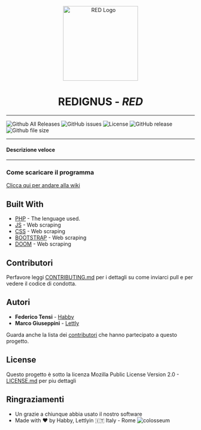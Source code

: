 

<p align="center">
  <img src="/logo.jpg" alt="RED Logo" width="200" />

</p>
 <h1 align="center"><b>REDIGNUS - <i>RED</i></b> </h1>


----

![Github All Releases](https://img.shields.io/github/downloads/atom/atom/total.svg)
![GitHub issues](https://img.shields.io/github/issues/badges/shields.svg)
![License](https://img.shields.io/badge/license-Mozilla%20Public%202.0-blue.svg)
![GitHub release](https://img.shields.io/github/release/qubyte/rubidium.svg)
![Github file size](https://img.shields.io/github/size/webcaetano/craft/build/phaser-craft.min.js.svg)


----

#### Descrizione veloce

---
<a name="GettinStarted"></a>
### Come scaricare il programma

[Clicca qui per andare alla wiki](https://github.com/habby1337/REDignus/wiki)





## Built With

* [PHP](https://docs.microsoft.com/en-us/dotnet/csharp/ "C# Page") - The lenguage used.
* [JS](https://html-agility-pack.net/ "HAP Page") - Web scraping
* [CSS](https://html-agility-pack.net/ "HAP Page") - Web scraping
* [BOOTSTRAP](https://html-agility-pack.net/ "HAP Page") - Web scraping
* [DOOM](https://html-agility-pack.net/ "HAP Page") - Web scraping




## Contributori

Perfavore leggi [CONTRIBUTING.md](LINK) per i dettagli su come inviarci pull e per vedere il codice di condotta.


## Autori

* **Federico Tensi**  - [Habby](https://github.com/habby1337)
* **Marco Giuseppini** - [Lettly](https://github.com/Lettly)





Guarda anche la lista dei [contributori](https://github.com/habby1337/AxiosRE_Interface_Solution/graphs/contributors) che hanno partecipato a questo progetto.

## License

Questo progetto è sotto la licenza Mozilla Public License Version 2.0 -  [LICENSE.md](../master/LICENSE.md) per piu dettagli

## Ringraziamenti

* Un grazie a chiunque abbia usato il nostro software
* Made with :heart: by Habby, Lettlyin :it: Italy - Rome ![colosseum](https://image.prntscr.com/image/LRj2toBkQkOwIhyEMPOdow.png)
